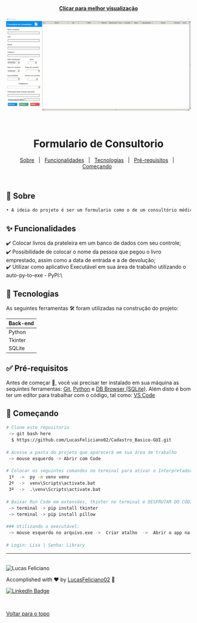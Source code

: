 <!-- <h4 align="center"> 
---
	🚧  Projeto Gerador de senha 🚀 Em construção...  🚧
</h4> 

<hr> -->


<h4 align="center">

[Clicar para melhor visualização](https://raw.githubusercontent.com/LucasFeliciano02/Consulting_Form-GUI-CRUD/main/formulario_consultorio.gif)

</h4>	

<div align="center" id="top">
  <img alt="Formulario" title="Formulario" src="./formulario_consultorio.gif"/>
</h1>
 
  &#xa0;
 

 </div>
 

 <h1 align="center">Formulario de Consultorio</h1>
 
 
<p align="center">
  <a href="#dart-sobre">Sobre</a> &#xa0; | &#xa0; 
  <a href="#sparkles-funcionalidades">Funcionalidades</a> &#xa0; | &#xa0; 
  <a href="#rocket-tecnologias">Tecnologias</a> &#xa0; | &#xa0; 
  <a href="#white_check_mark-pré-requisitos">Pré-requisitos</a> &#xa0; | &#xa0;
  <a href="#checkered_flag-começando">Começando</a> &#xa0; 
<!--  <a href="#autor">Autor</a> -->
</p>


<br>
				
	
## :dart: Sobre ##

```sh
• A ideia do projeto é ser um formulario como o de um consultório médico, mas com banco de dados local
```

## :sparkles: Funcionalidades ##


:heavy_check_mark: Colocar livros da prateleira em um banco de dados com seu controle;\
:heavy_check_mark: Possibilidade de colocar o nome da pessoa que pegou o livro emprestado, assim como a data de entrada e a de devolução;\
:heavy_check_mark: Utilizar como aplicativo Executável em sua área de trabalho utilizando o auto-py-to-exe - PyPI:\

## :rocket: Tecnologias ##
 
 
As seguintes ferramentas 🛠 foram utilizadas na construção do projeto:


<table>
  <thead>
    <th>Back-end</th>
  </thead>
  <tbody>
    <tr>
      <td>Python</td>
    </tr>
    <tr>
      <td>Tkinter</td>
    </tr> 
    <tr>
	<td>SQLite</td>
    </tr>    
	    
  </tbody>

</table>


## :white_check_mark: Pré-requisitos ##


Antes de começar 🏁, você vai precisar ter instalado em sua máquina as sequintes ferramentas:
[Git](https://git-scm.com/downloads), [Python](https://www.python.org/downloads/) e [DB Browser (SQLite)](https://sqlitebrowser.org/dl/).
Além disto é bom ter um editor para trabalhar com o código, tal como: [VS Code](https://code.visualstudio.com/download)


## :checkered_flag: Começando ##


```bash
# Clone este repositorio
 -> git bash here
  $ https://github.com/LucasFeliciano02/Cadastro_Basico-GUI.git

# Acesse a pasta do projeto que aparecerá em sua área de trabalho
 -> mouse esquerdo -> Abrir com Code

# Colocar os seguintes comandos no terminal para ativar o Interpretador do python a fim de rodar o arquivo
 1º  ->  py -m venv venv
 2º  ->  venv\Scripts\activate.bat  
 3º  ->  .\venv\Scripts\activate.bat  

# Baixar Run Code em extensões, tkinter no terminal e DESFRUTAR DO CÓDIGO
 -> terminal -> pip install tkinter
 -> terminal -> pip install pillow
 
### Utilizando o executável:
 -> mouse esquerdo no arquivo.exe ->  Criar atalho  ->  Abrir o app na área de trabalho  &  Enjoy
 
# Login: Lisa | Senha: Library
```


---


<br>

<!---### Autor --->


<img alt="Lucas Feliciano" title="Lucas Feliciano" src="https://avatars.githubusercontent.com/u/90653345?v=4" height="100" width="100" />


Accomplished with :heart: by [LucasFeliciano02](https://github.com/LucasFeliciano02) 👋


[![LinkedIn Badge](https://img.shields.io/badge/-Lucas_Feliciano-blue?style=flat-square&logo=Linkedin&logoColor=white&link=https://www.linkedin.com/in/lucas-henrique-marques-feliciano-aa5aab222/)](https://www.linkedin.com/in/lucas-henrique-marques-feliciano-aa5aab222/) 


&#xa0;


<a href="#top">Voltar para o topo</a>
